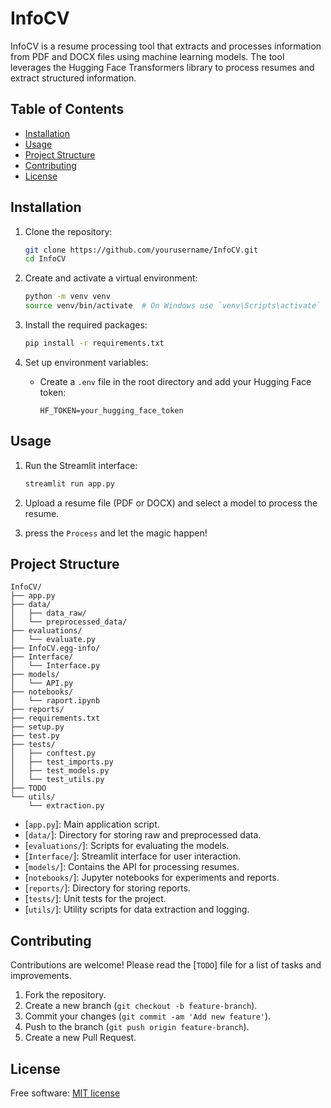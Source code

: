 # InfoCV

InfoCV is a resume processing tool that extracts and processes information from PDF and DOCX files using machine learning models. The tool leverages the Hugging Face Transformers library to process resumes and extract structured information.

## Table of Contents

- [Installation](#installation)
- [Usage](#usage)
- [Project Structure](#project-structure)
- [Contributing](#contributing)
- [License](#license)

## Installation

1. Clone the repository:
    ```sh
    git clone https://github.com/yourusername/InfoCV.git
    cd InfoCV
    ```

2. Create and activate a virtual environment:
    ```sh
    python -m venv venv
    source venv/bin/activate  # On Windows use `venv\Scripts\activate`
    ```

3. Install the required packages:
    ```sh
    pip install -r requirements.txt
    ```

4. Set up environment variables:
    - Create a `.env` file in the root directory and add your Hugging Face token:
        ```env
        HF_TOKEN=your_hugging_face_token
        ```

## Usage

1. Run the Streamlit interface:
    ```sh
    streamlit run app.py
    ```

2. Upload a resume file (PDF or DOCX) and select a model to process the resume.
3. press the `Process` and let the magic happen!

## Project Structure

```plaintext
InfoCV/
├── app.py
├── data/
│   ├── data_raw/
│   └── preprocessed_data/
├── evaluations/
│   └── evaluate.py
├── InfoCV.egg-info/
├── Interface/
│   └── Interface.py
├── models/
│   └── API.py
├── notebooks/
│   └── raport.ipynb
├── reports/
├── requirements.txt
├── setup.py
├── test.py
├── tests/
│   ├── conftest.py
│   ├── test_imports.py
│   ├── test_models.py
│   └── test_utils.py
├── TODO
└── utils/
    └── extraction.py
```

- [`app.py`]: Main application script.
- [`data/`]: Directory for storing raw and preprocessed data.
- [`evaluations/`]: Scripts for evaluating the models.
- [`Interface/`]: Streamlit interface for user interaction.
- [`models/`]: Contains the API for processing resumes.
- [`notebooks/`]: Jupyter notebooks for experiments and reports.
- [`reports/`]: Directory for storing reports.
- [`tests/`]: Unit tests for the project.
- [`utils/`]: Utility scripts for data extraction and logging.

## Contributing

Contributions are welcome! Please read the [`TODO`] file for a list of tasks and improvements.

1. Fork the repository.
2. Create a new branch (`git checkout -b feature-branch`).
3. Commit your changes (`git commit -am 'Add new feature'`).
4. Push to the branch (`git push origin feature-branch`).
5. Create a new Pull Request.

## License
Free software: [MIT license](LICENSE)